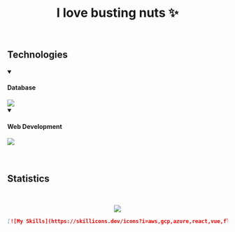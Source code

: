 <h1 align="center">I love busting nuts ✨</h1>
<br>
<h2>Technologies</h2>
<details open>
 <summary><h4>Database</h4></summary>
 <img src="https://skillicons.dev/icons?i=mysql"/>
</details>
<details open>
 <summary><h4>Web Development</h4></summary>
 <img src="https://skillicons.dev/icons?i=html,css,js,nodejs"/>
</details>
<br><br>
 <h2>Statistics</h2><br>
<div align="center">
 

![](http://github-profile-summary-cards.vercel.app/api/cards/profile-details?username=deltagamingch&theme=tokyonight)

```md
[![My Skills](https://skillicons.dev/icons?i=aws,gcp,azure,react,vue,flutter&perline=3)](https://skillicons.dev)
```

